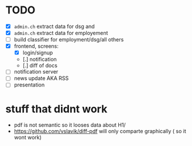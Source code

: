 # TODO

- [X] `admin.ch` extract data for dsg and 
- [X] `admin.ch` extract data for employement
- [ ] build classifier for employment/dsg/all others
- [X] frontend, screens:
    - [X] login/signup
    - [.] notification
    - [.] diff of docs
- [ ] notification server
- [ ] news update AKA RSS
- [ ] presentation

# stuff that didnt work
 - pdf is not semantic so it looses data about H1/
 - https://github.com/vslavik/diff-pdf will only comparte graphically ( so it wont work)
 
